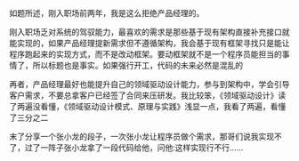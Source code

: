 如题所述，刚入职场前两年，我是这么拒绝产品经理的。

刚入职场乏对系统的驾驭能力，最喜欢的需求是那些基于现有架构直接补充接口就能实现的，如果产品经理提新需求但不遵循架构，我会基于现有框架寻找只是能让程序跑起来的实现方式，而不是改动框架。要动框架就不是一个程序员能担当的事情了，所以标题也是事实。如果强行开工，代码的未来必然是混乱的

再者，产品经理最好也能提升自己的领域驱动设计能力，参与到架构中，学会引导客户需求，不要总拿客户已经签了合同来压研发。我比较笨，《领域驱动设计》读了两遍没看懂，《领域驱动设计模式、原理与实践》浅显一点，我看了两遍，看懂了三分之二

末了分享一个张小龙的段子，一次张小龙让程序员做个需求，那哥们说我实现不了，过了一阵子张小龙拿了一段代码给他，问他:这样实现行不行……